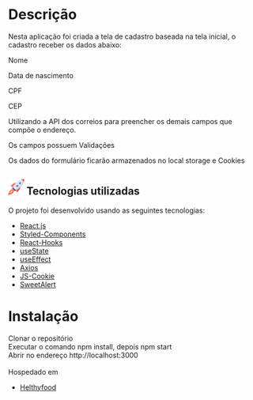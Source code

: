 # Descrição
Nesta aplicação foi criada a tela de cadastro baseada na tela inicial, o cadastro receber os dados abaixo: 

   Nome
   
   Data de nascimento

   CPF

   CEP 

   Utilizando a API dos correios para preencher os demais campos que compõe o endereço.

   Os campos possuem Validações
      
   Os dados do formulário ficarão armazenados no local storage e Cookies


## ![enter image description here](https://github.com/Jrferrao/Jrferrao/blob/main/Imagens/rocket.png?raw=true)  Tecnologias utilizadas

O projeto foi desenvolvido usando as seguintes tecnologias:

-   [React.js](https://pt-br.reactjs.org/docs/getting-started.html)
-   [Styled-Components](https://styled-components.com/docs)
-   [React-Hooks](https://pt-br.reactjs.org/docs/hooks-custom.html)
-   [useState](https://pt-br.reactjs.org/docs/hooks-state.html)
-   [useEffect](https://pt-br.reactjs.org/docs/hooks-effect.html)
-   [Axios](https://axios-http.com/ptbr/docs/intro)
-   [JS-Cookie](https://github.com/js-cookie/js-cookie)
-   [SweetAlert](https://sweetalert2.github.io/)



# Instalação

Clonar o repositório<br>
Executar o comando npm install, depois npm start<br>
Abrir no endereço http://localhost:3000<br><br>
Hospedado em

-   [Helthyfood](http://hernan-barrientos-helthyfood.surge.sh)


